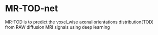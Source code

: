 # MR-TOD-net
MR-TOD is to predict the voxel_wise axonal orientations distribution(TOD) from RAW diffusion MRI signals using deep learning
